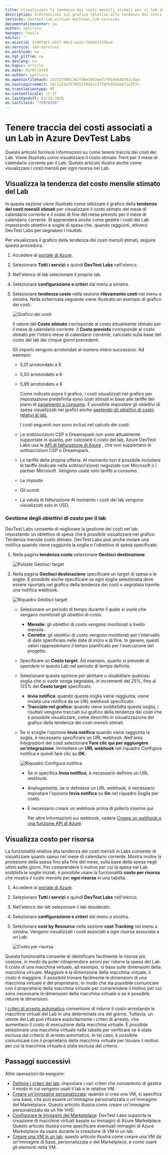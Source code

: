 ```yaml
---
title: Visualizzare la tendenza dei costi mensili stimati per il lab in Azure DevTest Labs | Documentazione Microsoft
description: Informazioni sul grafico relativo alla tendenza dei costi mensili stimati di Azure DevTest Labs.
services: devtest-lab,virtual-machines,lab-services
documentationcenter: na
author: spelluru
manager: femila
editor: ''
ms.assetid: 1f46fdc5-d917-46e3-a1ea-f6dd41212ba4
ms.service: lab-services
ms.workload: na
ms.tgt_pltfrm: na
ms.devlang: na
ms.topic: article
ms.date: 03/07/2019
ms.author: spelluru
ms.openlocfilehash: 247327d001342fd0e2943ae7cf010e648761cdaa
ms.sourcegitcommit: 3dc1a23a7570552f0d1cc2ffdfb915ea871e257c
ms.translationtype: MT
ms.contentlocale: it-IT
ms.lasthandoff: 01/15/2020
ms.locfileid: "75976350"
---
```

# <a name="track-costs-associated-with-a-lab-in-azure-devtest-labs"></a>Tenere traccia dei costi associati a un Lab in Azure DevTest Labs
Questo articolo fornisce informazioni su come tenere traccia dei costi del Lab. Viene illustrato come visualizzare il costo stimato Trent per il mese di calendario corrente per il Lab. Questo articolo illustra anche come visualizzare i costi mensili per ogni risorsa nel Lab.

## <a name="view-the-monthly-estimated-lab-cost-trend"></a>Visualizza la tendenza del costo mensile stimato del Lab 
In questa sezione viene illustrato come utilizzare il grafico della **tendenza dei costi mensili stimati** per visualizzare il costo stimato del mese di calendario corrente e il costo di fine del mese previsto per il mese di calendario corrente. Si apprenderà anche come gestire i costi del Lab impostando obiettivi e soglie di spesa che, quando raggiunti, attiverà DevTest Labs per segnalare i risultati.

Per visualizzare il grafico della tendenza dei costi mensili stimati, seguire questa procedura: 

1. Accedere al [portale di Azure](https://portal.azure.com).
2. Selezionare **Tutti i servizi** e quindi **DevTest Labs** nell'elenco.
3. Nell'elenco di lab selezionare il proprio lab.  
4. Selezionare **configurazione e criteri** dal menu a sinistra.  
4. Selezionare **tendenza costo** nella sezione **rilevamento costi** nel menu a sinistra. Nella schermata seguente viene illustrato un esempio di grafico dei costi. 
   
    ![Grafico dei costi](./media/devtest-lab-configure-cost-management/graph.png)

    Il valore del **Costo stimato** corrisponde al costo attualmente stimato per il mese di calendario corrente. Il **Costo previsto** corrisponde al costo stimato per l'intero mese di calendario corrente, calcolato sulla base del costo del lab dei cinque giorni precedenti.

    Gli importi vengono arrotondati al numero intero successivo. Ad esempio: 

   * 5,01 arrotondato a 6 
   * 5,50 arrotondato a 6
   * 5,99 arrotondato a 6

     Come indicato sopra il grafico, i costi visualizzati nel grafico per impostazione predefinita sono costi *stimati* in base alle tariffe del piano di [pagamento a consumo](https://azure.microsoft.com/offers/ms-azr-0003p/). È possibile impostare gli obiettivi di spesa visualizzati nei grafici anche [gestendo gli obiettivi di costo relativi al lab.](#managing-cost-targets-for-your-lab)

     I costi seguenti *non* sono inclusi nel calcolo dei costi:

   * Le sottoscrizioni CSP e Dreamspark non sono attualmente supportate in quanto, per calcolare il costo del lab, Azure DevTest Labs usa le [API di fatturazione di Azure](../cost-management-billing/manage/usage-rate-card-overview.md) , che non supportano le sottoscrizioni CSP o Dreamspark.
   * Le tariffe della propria offerta. Al momento non è possibile includere le tariffe (indicate nella sottoscrizione) negoziate con Microsoft o i partner Microsoft. Vengono usate solo tariffe a consumo.
   * Le imposte
   * Gli sconti
   * La valuta di fatturazione Al momento i costi del lab vengono visualizzati solo in USD.

### <a name="managing-cost-targets-for-your-lab"></a>Gestione degli obiettivi di costo per il lab
DevTest Labs consente di migliorare la gestione dei costi nel lab impostando un obiettivo di spesa che è possibile visualizzare nel grafico Tendenza mensile costo stimato. DevTest Labs può anche inviare una notifica quando viene raggiunta la soglia o l'obiettivo di spesa specificato. 

1. Nella pagina **tendenza costo** selezionare **Gestisci destinazione**.

    ![Pulsate Gestisci target](./media/devtest-lab-configure-cost-management/cost-trend-manage-target.png)
2. Nella pagina **Gestisci destinazione** specificare un target di spesa e le soglie. È possibile anche specificare se ogni soglia selezionata deve essere riportata nel grafico della tendenza dei costi o segnalata tramite una notifica webhook.

    ![Riquadro Gestisci target](./media/devtest-lab-configure-cost-management/cost-trend-manage-target-pane.png)

   - Selezionare un periodo di tempo durante il quale si vuole che vengano monitorati gli obiettivi di costo.
      - **Mensile**: gli obiettivi di costo vengono monitorati a livello mensile.
      - **Corretto**: gli obiettivi di costo vengono monitorati per l'intervallo di date specificato nelle date di inizio e di fine. In genere, questi valori rappresentano il tempo pianificato per l'esecuzione del progetto.
   - Specificare un **Costo target**. Ad esempio, quanto si prevede di spendere in questo Lab nel periodo di tempo definito.
   - Selezionare questa opzione per abilitare o disabilitare qualsiasi soglia che si vuole venga segnalata, in incrementi del 25%, fino al 125% del **Costo target** specificato.
      - **Invia notifica**: quando questa soglia viene raggiunta, viene inviata una notifica da un URL webhook specificato.
      - **Tracciato nel grafico**: quando viene soddisfatta questa soglia, i risultati vengono tracciati sul grafico della tendenza dei costi che è possibile visualizzare, come descritto in visualizzazione del grafico della tendenza dei costi mensili stimati.
   - Se si sceglie l'opzione **Invia notifica** quando viene raggiunta la soglia, è necessario specificare un URL webhook. Nell'area Integrazioni dei costi selezionare **Fare clic qui per aggiungere un'integrazione**. Immettere un **URL webhook** nel riquadro Configura notifica e quindi fare clic su **OK**.

       ![Riquadro Configura notifica](./media/devtest-lab-configure-cost-management/configure-notification.png)

     - Se si specifica **Invia notifica**, è necessario definire un URL webhook.
     - Analogamente, se si definisce un URL webhook, è necessario impostare l'opzione **Invia notifica** su **On** nel riquadro Soglia per costo.
     - È necessario creare un webhook prima di poterlo inserire qui.  

       Per altre informazioni sui webhook, vedere [Creare un webhook o una funzione API di Azure](../azure-functions/functions-create-a-web-hook-or-api-function.md). 

## <a name="view-cost-by-resource"></a>Visualizza costo per risorsa 
La funzionalità relativa alla tendenza dei costi mensili in Labs consente di visualizzare quanto speso nel mese di calendario corrente. Mostra inoltre la proiezione della spesa fino alla fine del mese, sulla base della spesa negli ultimi sette giorni. Per comprendere il motivo per cui la spesa nel Lab soddisfa le soglie iniziali, è possibile usare la funzionalità **costo per risorsa** che mostra il costo mensile per **ogni risorsa** in una tabella.

1. Accedere al [portale di Azure](https://portal.azure.com).
2. Selezionare **Tutti i servizi** e quindi **DevTest Labs** nell'elenco.
3. Nell'elenco dei lab selezionare il lab desiderato.  
4. Selezionare **configurazione e criteri** dal menu a sinistra.
5. Selezionare **cost by Resource** nella sezione **cost Tracking** nel menu a sinistra. Vengono visualizzati i costi associati a ogni risorsa associata a un Lab. 

    ![Costo per risorsa](./media/devtest-lab-configure-cost-management/cost-by-resource.png)

Questa funzionalità consente di identificare facilmente le risorse più costose, in modo da poter intraprendere azioni per ridurre la spesa del Lab. Il costo di una macchina virtuale, ad esempio, si basa sulle dimensioni della macchina virtuale. Maggiore è la dimensione della macchina virtuale, il costo è maggiore. È possibile trovare facilmente le dimensioni di una macchina virtuale e del proprietario, in modo che sia possibile comunicare con il proprietario della macchina virtuale per comprendere il motivo per cui sono necessarie le dimensioni della macchina virtuale e se è possibile ridurre le dimensioni.

I [criteri di arresto automatico](devtest-lab-set-lab-policy.md?#set-auto-shutdown-policy) consentono di ridurre il costo arrestando le macchine virtuali del Lab in una determinata ora del giorno. Tuttavia, un utente del Lab può rifiutare esplicitamente i criteri di arresto, che aumentano il costo di esecuzione della macchina virtuale. È possibile selezionare una macchina virtuale nella tabella per verificare se è stata esclusa dal criterio di arresto automatico. In tal caso, è possibile comunicare con il proprietario della macchina virtuale per trovare il motivo per cui la macchina virtuale è stata esclusa dal criterio.
 
## <a name="next-steps"></a>Passaggi successivi
Altre operazioni da eseguire:

* [Definire i criteri del lab](devtest-lab-set-lab-policy.md): impostare i vari criteri che consentono di gestire il modo in cui vengono usati il lab e le relative VM. 
* [Creare un'immagine personalizzata](devtest-lab-create-template.md): quando si crea una VM, si specifica una base, che può essere un'immagine personalizzata o un'immagine del Marketplace. Questo articolo illustra come creare un'immagine personalizzata da un file VHD.
* [Configurare le immagini del Marketplace](devtest-lab-configure-marketplace-images.md): DevTest Labs supporta la creazione di macchine virtuali basate su immagini di Azure Marketplace. Questo articolo illustra come specificare eventuali immagini di Azure Marketplace da usare durante la creazione di VM in un lab.
* [Creare una VM in un lab](devtest-lab-add-vm.md): questo articolo illustra come creare una VM da un'immagine di base, personalizzata o del Marketplace, e come usare gli elementi nella VM.

